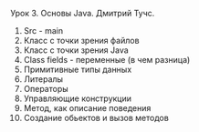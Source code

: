 Урок 3.
Основы Java. Дмитрий Тучс.
1) Src - main
2) Класс с точки зрения файлов
3) Класс с точки зрения Java
4) Class fields - переменные (в чем разница)
4) Примитивные типы данных
5) Литералы
6) Операторы
7) Управляющие конструкции
8) Метод, как описание поведения
9) Создание обьектов и вызов методов
